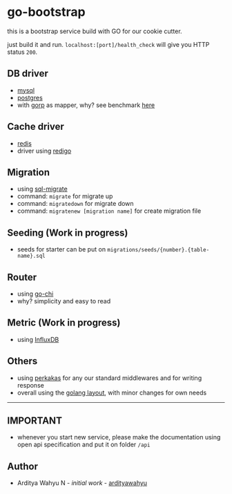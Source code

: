 # go-bootstrap

this is a bootstrap service build with GO for our cookie cutter.

just build it and run. `localhost:[port]/health_check` will give you HTTP status `200`.

## DB driver

* [mysql](https://github.com/go-sql-driver/mysql)
* [postgres](https://github.com/lib/pq)
* with [gorp](https://github.com/go-gorp/gorp) as mapper, why? see benchmark [here](https://github.com/volatiletech/sqlboiler/blob/master/README.md)

## Cache driver

* [redis](https://redis.io)
* driver using [redigo](https://github.com/gomodule/redigo)

## Migration

* using [sql-migrate](https://github.com/rubenv/sql-migrate)
* command: `migrate` for migrate up
* command: `migratedown` for migrate down
* command: `migratenew [migration name]` for create migration file

## Seeding (Work in progress)

* seeds for starter can be put on `migrations/seeds/{number}.{table-name}.sql`

## Router

* using [go-chi](https://github.com/go-chi/chi)
* why? simplicity and easy to read

## Metric (Work in progress)

* using [InfluxDB](https://www.influxdata.com)

## Others

* using [perkakas](https://github.com/kitabisa/perkakas) for any our standard middlewares and for writing response
* overall using the [golang layout](https://github.com/golang-standards/project-layout), with minor changes for own needs

---

## IMPORTANT

* whenever you start new service, please make the documentation using open api specification and put it on folder `/api`

## Author

* Arditya Wahyu N - *initial work* - [ardityawahyu](https://github.com/ardityawahyu)

